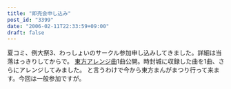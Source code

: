 ```yaml
---
title: "即売会申し込み"
post_id: "3399"
date: "2006-02-11T22:33:59+09:00"
draft: false
---
```



夏コミ、例大祭3、わっしょいのサークル参加申し込みしてきました。詳細は当落はっきりしてからで。 [東方アレンジ曲](/3398)1曲公開。時封城に収録した曲を1曲、さらにアレンジしてみました。 と言うわけで今から東方まんがまつり行って来ます。今回は一般参加ですが。
